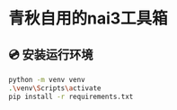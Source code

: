 # 青秋自用的nai3工具箱

## 💿 安装运行环境

```bash
python -m venv venv
.\venv\Scripts\activate
pip install -r requirements.txt
```